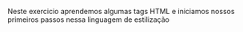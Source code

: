 Neste exercicio aprendemos algumas tags HTML e iniciamos nossos primeiros passos nessa linguagem de estilização
